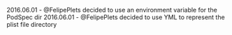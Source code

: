2016.06.01 - @FelipePlets decided to use an environment variable for the PodSpec dir
2016.06.01 - @FelipePlets decided to use YML to represent the plist file directory